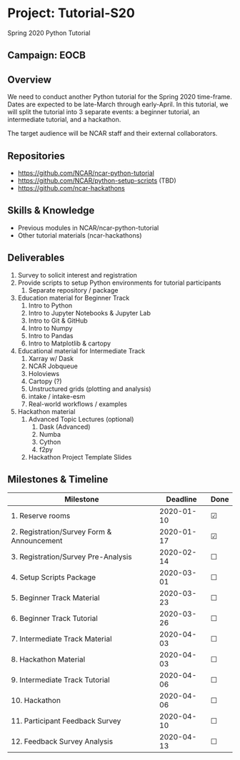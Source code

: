 # Project: Tutorial-S20

Spring 2020 Python Tutorial

## Campaign: EOCB

## Overview

We need to conduct another Python tutorial for the Spring 2020 time-frame.
Dates are expected to be late-March through early-April.  In this tutorial,
we will split the tutorial into 3 separate events: a beginner tutorial, an
intermediate tutorial, and a hackathon.

The target audience will be NCAR staff and their external collaborators.

## Repositories

- https://github.com/NCAR/ncar-python-tutorial
- https://github.com/NCAR/python-setup-scripts (TBD)
- https://github.com/ncar-hackathons

## Skills & Knowledge

- Previous modules in NCAR/ncar-python-tutorial
- Other tutorial materials (ncar-hackathons)

## Deliverables

1. Survey to solicit interest and registration
2. Provide scripts to setup Python environments for tutorial participants
   1. Separate repository / package
3. Education material for Beginner Track
   1. Intro to Python
   2. Intro to Jupyter Notebooks & Jupyter Lab
   3. Intro to Git & GitHub
   4. Intro to Numpy
   5. Intro to Pandas
   6. Intro to Matplotlib & cartopy
4. Educational material for Intermediate Track
   1. Xarray w/ Dask
   2. NCAR Jobqueue
   3. Holoviews
   4. Cartopy (?)
   5. Unstructured grids (plotting and analysis)
   6. intake / intake-esm
   7. Real-world workflows / examples
5. Hackathon material
   1. Advanced Topic Lectures (optional)
      1. Dask (Advanced)
      2. Numba
      3. Cython
      4. f2py
   2. Hackathon Project Template Slides

## Milestones & Timeline

| Milestone                                  | Deadline         | Done    |
|--------------------------------------------|------------------|---------|
| 1. Reserve rooms                           | 2020-01-10       | &#9745; |
| 2. Registration/Survey Form & Announcement | 2020-01-17       | &#9745; |
| 3. Registration/Survey Pre-Analysis        | 2020-02-14       | &#9744; |
| 4. Setup Scripts Package                   | 2020-03-01       | &#9744; |
| 5. Beginner Track Material                 | 2020-03-23       | &#9744; |
| 6. Beginner Track Tutorial                 | 2020-03-26       | &#9744; |
| 7. Intermediate Track Material             | 2020-04-03       | &#9744; |
| 8. Hackathon Material                      | 2020-04-03       | &#9744; |
| 9. Intermediate Track Tutorial             | 2020-04-06       | &#9744; |
| 10. Hackathon                              | 2020-04-06       | &#9744; |
| 11. Participant Feedback Survey            | 2020-04-10       | &#9744; |
| 12. Feedback Survey Analysis               | 2020-04-13       | &#9744; |
